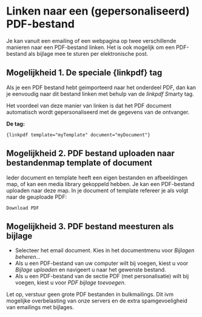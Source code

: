 # Linken naar een (gepersonaliseerd) PDF-bestand
Je kan vanuit een emailing of een webpagina op twee verschillende
manieren naar een PDF-bestand linken. Het is ook mogelijk om een
PDF-bestand als bijlage mee te sturen per elektronische post.

Mogelijkheid 1. De speciale {linkpdf} tag
-----------------------------------------

Als je een PDF bestand hebt geimporteerd naar het onderdeel PDF, dan kan
je eenvoudig naar dit bestand linken met behulp van de *linkpdf S*marty
tag.

Het voordeel van deze manier van linken is dat het PDF document
automatisch wordt gepersonaliseerd met de gegevens van de ontvanger.

**De tag:**

`{linkpdf template="myTemplate" document="myDocument"}`

Mogelijkheid 2. PDF bestand uploaden naar bestandenmap template of document
---------------------------------------------------------------------------

Ieder document en template heeft een eigen bestanden en afbeeldingen
map, of kan een media library gekoppeld hebben. Je kan een PDF-bestand
uploaden naar deze map. In je document of template refereer je als volgt
naar de geuploade PDF:

`Download PDF`

Mogelijkheid 3. PDF bestand meesturen als bijlage
-------------------------------------------------

-   Selecteer het email document. Kies in het documentmenu voor
    *Bijlagen beheren...*
-   Als u een PDF-bestand van uw computer wilt bij voegen, kiest u voor
    *Bijlage uploaden* en navigeert u naar het gewenste bestand.
-   Als u een PDF-bestand van de sectie PDF (met personalisatie) wilt
    bij voegen, kiest u voor *PDF bijlage toevoegen*.

Let op, verstuur geen grote PDF bestanden in bulkmailings. Dit ivm
mogelijke overbelasting van onze servers en de extra spamgevoeligheid
van emailings met bijlages.
